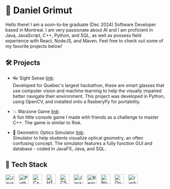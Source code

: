 # 🔭 Daniel Grimut
Hello there! I am a soon-to-be graduate (Dec 2024) Software Developer based in Montreal. I am very passionate about AI and I am proficient in Java, JavaScript, C++, Python, and SQL, as well as possess field experience with React, NodeJS, and Maven. Feel free to check out some of my favorite projects below!

## 🛠️ Projects 
- 👓 Sight Sense [link](https://github.com/aloisorozco/Sight-Sense):<br>
Developed for Quebec's largest hackathon, these are smart glasses that use computer vision and machine learning to help the visually impaired better navigate their environment. This project was developed in Python, using OpenCV, and installed onto a RasberyPy for portability.

- 💥 Warzone Game [link](https://github.com/D-grimut/Warzone-Game):<br> 
A fun little console game I made with friends as a challenge to master C++. The game is similar to Risk.

- 📐 Geometric Optics Simulator [link](https://github.com/D-grimut/Geometric-Optics-Simulator):<br> 
Simulator to help students visualize optical geometry, an often confusing concept. The simulator features a fully function GUI and database - coded in JavaFX, Java, and SQL.

## 🧰 Tech Stack
<img align="left" alt="Java" width="30px" style="padding-right:10px;" src="https://cdn.jsdelivr.net/gh/devicons/devicon/icons/java/java-original.svg" />
<img align="left" alt="Python" width="30px" style="padding-right:10px;" src="https://cdn.jsdelivr.net/gh/devicons/devicon/icons/python/python-plain.svg" />
<img align="left" alt="C++" width="30px" style="padding-right:10px;" src="https://cdn.jsdelivr.net/gh/devicons/devicon@latest/icons/cplusplus/cplusplus-original.svg" />
<img align="left" alt="HTML" width="30px" style="padding-right:10px;" src="https://cdn.jsdelivr.net/gh/devicons/devicon/icons/html5/html5-plain.svg" />
<img align="left" alt="CSS" width="30px" style="padding-right:10px;" src="https://cdn.jsdelivr.net/gh/devicons/devicon/icons/css3/css3-plain.svg" />
<img align="left" alt="JavaScript" width="30px" style="padding-right:10px;" src="https://cdn.jsdelivr.net/gh/devicons/devicon/icons/javascript/javascript-plain.svg" />
<img align="left" alt="React" width="30px" style="padding-right:10px;" src="https://cdn.jsdelivr.net/gh/devicons/devicon/icons/react/react-original.svg" />
<img align="left" alt="NodeJS" width="30px" style="padding-right:10px;" src="https://cdn.jsdelivr.net/gh/devicons/devicon/icons/nodejs/nodejs-original.svg" />
<img align="left" alt="OpenCV" width="30px" style="padding-right:10px;" src="https://cdn.jsdelivr.net/gh/devicons/devicon@latest/icons/opencv/opencv-original.svg" />
<img align="left" alt="rasberyPi" width="30px" style="padding-right:10px;" src="https://cdn.jsdelivr.net/gh/devicons/devicon@latest/icons/raspberrypi/raspberrypi-original.svg" />
<br/>
